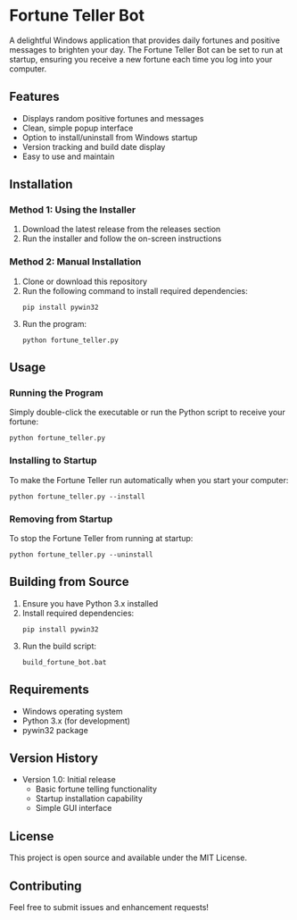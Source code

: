 # Fortune Teller Bot

A delightful Windows application that provides daily fortunes and positive messages to brighten your day. The Fortune Teller Bot can be set to run at startup, ensuring you receive a new fortune each time you log into your computer.

## Features

- Displays random positive fortunes and messages
- Clean, simple popup interface
- Option to install/uninstall from Windows startup
- Version tracking and build date display
- Easy to use and maintain

## Installation

### Method 1: Using the Installer
1. Download the latest release from the releases section
2. Run the installer and follow the on-screen instructions

### Method 2: Manual Installation
1. Clone or download this repository
2. Run the following command to install required dependencies:
   ```
   pip install pywin32
   ```
3. Run the program:
   ```
   python fortune_teller.py
   ```

## Usage

### Running the Program
Simply double-click the executable or run the Python script to receive your fortune:
```
python fortune_teller.py
```

### Installing to Startup
To make the Fortune Teller run automatically when you start your computer:
```
python fortune_teller.py --install
```

### Removing from Startup
To stop the Fortune Teller from running at startup:
```
python fortune_teller.py --uninstall
```

## Building from Source

1. Ensure you have Python 3.x installed
2. Install required dependencies:
   ```
   pip install pywin32
   ```
3. Run the build script:
   ```
   build_fortune_bot.bat
   ```

## Requirements

- Windows operating system
- Python 3.x (for development)
- pywin32 package

## Version History

- Version 1.0: Initial release
  - Basic fortune telling functionality
  - Startup installation capability
  - Simple GUI interface

## License

This project is open source and available under the MIT License.

## Contributing

Feel free to submit issues and enhancement requests! 